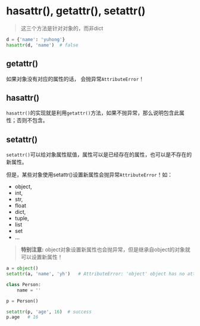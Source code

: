 # hasattr(), getattr(), setattr()

> 这三个方法是针对对象的，而非dict

```python
d = {'name': 'yuhong'}
hasattr(d, 'name')  # false
```

## getattr()

如果对象没有对应的属性的话， 会抛异常`AttributeError`！

## hasattr()

`hasattr()`的实现就是利用`getattr()`方法，如果不抛异常，那么说明包含此属性；否则不包含。

## setattr()

`setattr()`可以给对象属性赋值，属性可以是已经存在的属性，也可以是不存在的新属性。

但是，某些对象使用setattr()设置新属性会抛异常`AttributeError`！如：

- object,
- int,
- str,
- float
- dict,
- tuple,
- list
- set
- …

> **特别注意:** object对象设置新属性也会抛异常，但是继承自object的对象就可以设置新属性！

```python
a = object()
setattr(a, 'name', 'yh')   # AttributeError: 'object' object has no attribute 'name'

class Person:
	name = ''

p = Person()

setattr(p, 'age', 16)  # success
p.age   # 16
```
